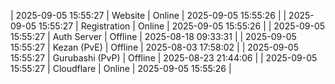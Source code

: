 | 2025-09-05 15:55:27 | Website | Online | 2025-09-05 15:55:26 |
| 2025-09-05 15:55:27 | Registration | Online | 2025-09-05 15:55:26 |
| 2025-09-05 15:55:27 | Auth Server | Offline | 2025-08-18 09:33:31 |
| 2025-09-05 15:55:27 | Kezan (PvE) | Offline | 2025-08-03 17:58:02 |
| 2025-09-05 15:55:27 | Gurubashi (PvP) | Offline | 2025-08-23 21:44:06 |
| 2025-09-05 15:55:27 | Cloudflare | Online | 2025-09-05 15:55:26 |
